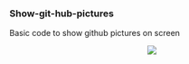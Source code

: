 ### Show-git-hub-pictures

Basic code to show github pictures on screen
<div align="center">
  <img src=https://i.imgur.com/UDrQ5JA.png?1 </img>
